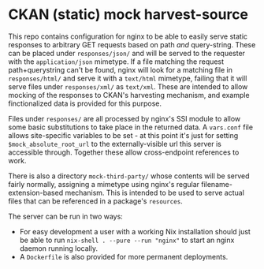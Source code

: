 # CKAN (static) mock harvest-source

This repo contains configuration for nginx to be able to easily serve static
responses to arbitrary GET requests based on path *and* query-string. These can
be placed under `responses/json/` and will be served to the requester with the
`application/json` mimetype. If a file matching the request path+querystring can't
be found, nginx will look for a matching file in `responses/html/` and serve it with
a `text/html` mimetype, failing that it will serve files under `responses/xml/` as
`text/xml`. These are intended to allow mocking of the responses to CKAN's harvesting
mechanism, and example finctionalized data is provided for this purpose.

Files under `responses/` are all processed by nginx's SSI module to allow some basic
substitutions to take place in the returned data. A `vars.conf` file allows site-specific
variables to be set - at this point it's just for setting `$mock_absolute_root_url`
to the  externally-visible url this server is accessible through. Together these
allow cross-endpoint references to work.

There is also a directory `mock-third-party/` whose contents will be served fairly
normally, assigning a mimetype using nginx's regular filename-extension-based
mechanism. This is intended to be used to serve actual files that can be referenced
in a package's `resources`.

The server can be run in two ways:

 - For easy development a user with a working Nix installation should just be able
   to run `nix-shell . --pure --run "nginx"` to start an nginx daemon running
   locally.
 - A `Dockerfile` is also provided for more permanent deployments.
